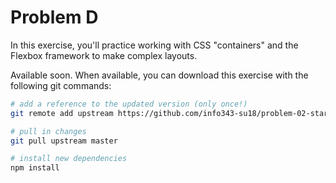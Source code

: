 # Problem D

In this exercise, you'll practice working with CSS "containers" and the Flexbox framework to make complex layouts.

Available soon. When available, you can download this exercise with the following git commands:

```bash
# add a reference to the updated version (only once!)
git remote add upstream https://github.com/info343-su18/problem-02-starter

# pull in changes
git pull upstream master

# install new dependencies
npm install
```